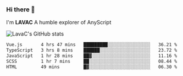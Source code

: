 ### Hi there 👋
I'm **LAVAC**
A humble explorer of AnyScript

![LavaC's GitHub stats](https://github-readme-stats.vercel.app/api?username=LavaCxx&show_icons=true&theme=synthwave)

<!--START_SECTION:waka-->

```txt
Vue.js       4 hrs 47 mins   █████████░░░░░░░░░░░░░░░░   36.21 %
TypeScript   3 hrs 8 mins    ██████░░░░░░░░░░░░░░░░░░░   23.72 %
JavaScript   1 hr 28 mins    ██▓░░░░░░░░░░░░░░░░░░░░░░   11.16 %
SCSS         1 hr 7 mins     ██░░░░░░░░░░░░░░░░░░░░░░░   08.44 %
HTML         49 mins         █▓░░░░░░░░░░░░░░░░░░░░░░░   06.30 %
```

<!--END_SECTION:waka-->
